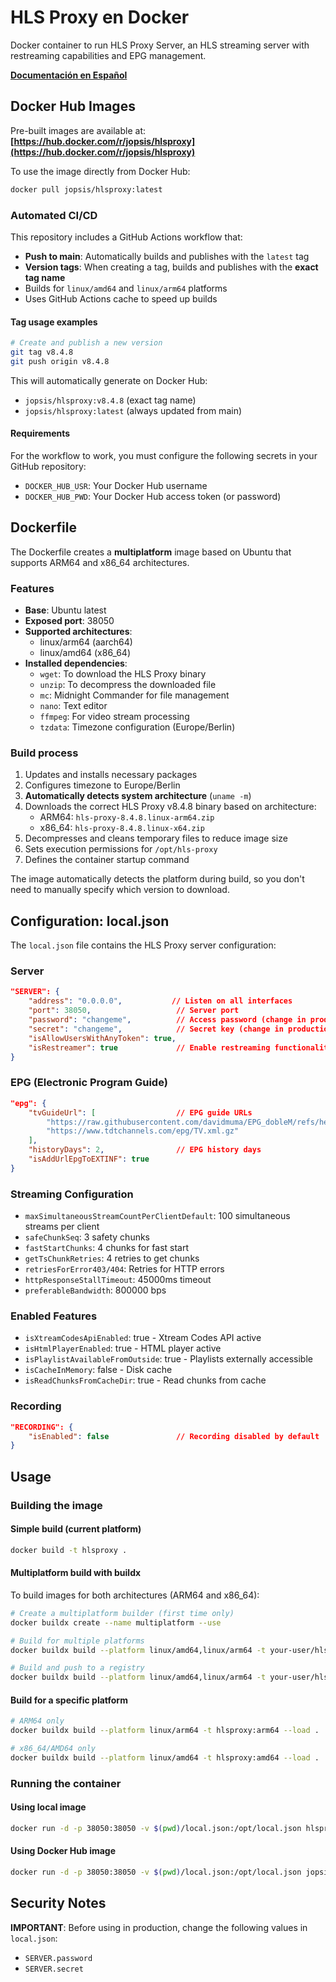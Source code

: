 # HLS Proxy en Docker

Docker container to run HLS Proxy Server, an HLS streaming server with restreaming capabilities and EPG management.

**[Documentación en Español](README_es.md)**

## Docker Hub Images

Pre-built images are available at: **[https://hub.docker.com/r/jopsis/hlsproxy](https://hub.docker.com/r/jopsis/hlsproxy)**

To use the image directly from Docker Hub:
```bash
docker pull jopsis/hlsproxy:latest
```

### Automated CI/CD

This repository includes a GitHub Actions workflow that:
- **Push to main**: Automatically builds and publishes with the `latest` tag
- **Version tags**: When creating a tag, builds and publishes with the **exact tag name**
- Builds for `linux/amd64` and `linux/arm64` platforms
- Uses GitHub Actions cache to speed up builds

#### Tag usage examples

```bash
# Create and publish a new version
git tag v8.4.8
git push origin v8.4.8
```

This will automatically generate on Docker Hub:
- `jopsis/hlsproxy:v8.4.8` (exact tag name)
- `jopsis/hlsproxy:latest` (always updated from main)

#### Requirements

For the workflow to work, you must configure the following secrets in your GitHub repository:
- `DOCKER_HUB_USR`: Your Docker Hub username
- `DOCKER_HUB_PWD`: Your Docker Hub access token (or password)

## Dockerfile

The Dockerfile creates a **multiplatform** image based on Ubuntu that supports ARM64 and x86_64 architectures.

### Features

- **Base**: Ubuntu latest
- **Exposed port**: 38050
- **Supported architectures**:
  - linux/arm64 (aarch64)
  - linux/amd64 (x86_64)
- **Installed dependencies**:
  - `wget`: To download the HLS Proxy binary
  - `unzip`: To decompress the downloaded file
  - `mc`: Midnight Commander for file management
  - `nano`: Text editor
  - `ffmpeg`: For video stream processing
  - `tzdata`: Timezone configuration (Europe/Berlin)

### Build process

1. Updates and installs necessary packages
2. Configures timezone to Europe/Berlin
3. **Automatically detects system architecture** (`uname -m`)
4. Downloads the correct HLS Proxy v8.4.8 binary based on architecture:
   - ARM64: `hls-proxy-8.4.8.linux-arm64.zip`
   - x86_64: `hls-proxy-8.4.8.linux-x64.zip`
5. Decompresses and cleans temporary files to reduce image size
6. Sets execution permissions for `/opt/hls-proxy`
7. Defines the container startup command

The image automatically detects the platform during build, so you don't need to manually specify which version to download.

## Configuration: local.json

The `local.json` file contains the HLS Proxy server configuration:

### Server
```json
"SERVER": {
    "address": "0.0.0.0",           // Listen on all interfaces
    "port": 38050,                   // Server port
    "password": "changeme",          // Access password (change in production)
    "secret": "changeme",            // Secret key (change in production)
    "isAllowUsersWithAnyToken": true,
    "isRestreamer": true             // Enable restreaming functionality
}
```

### EPG (Electronic Program Guide)
```json
"epg": {
    "tvGuideUrl": [                  // EPG guide URLs
        "https://raw.githubusercontent.com/davidmuma/EPG_dobleM/refs/heads/master/guiaiptv.xml",
        "https://www.tdtchannels.com/epg/TV.xml.gz"
    ],
    "historyDays": 2,                // EPG history days
    "isAddUrlEpgToEXTINF": true
}
```

### Streaming Configuration
- `maxSimultaneousStreamCountPerClientDefault`: 100 simultaneous streams per client
- `safeChunkSeq`: 3 safety chunks
- `fastStartChunks`: 4 chunks for fast start
- `getTsChunkRetries`: 4 retries to get chunks
- `retriesForError403/404`: Retries for HTTP errors
- `httpResponseStallTimeout`: 45000ms timeout
- `preferableBandwidth`: 800000 bps

### Enabled Features
- `isXtreamCodesApiEnabled`: true - Xtream Codes API active
- `isHtmlPlayerEnabled`: true - HTML player active
- `isPlaylistAvailableFromOutside`: true - Playlists externally accessible
- `isCacheInMemory`: false - Disk cache
- `isReadChunksFromCacheDir`: true - Read chunks from cache

### Recording
```json
"RECORDING": {
    "isEnabled": false               // Recording disabled by default
}
```

## Usage

### Building the image

#### Simple build (current platform)
```bash
docker build -t hlsproxy .
```

#### Multiplatform build with buildx
To build images for both architectures (ARM64 and x86_64):

```bash
# Create a multiplatform builder (first time only)
docker buildx create --name multiplatform --use

# Build for multiple platforms
docker buildx build --platform linux/amd64,linux/arm64 -t your-user/hlsproxy:latest .

# Build and push to a registry
docker buildx build --platform linux/amd64,linux/arm64 -t your-user/hlsproxy:latest --push .
```

#### Build for a specific platform
```bash
# ARM64 only
docker buildx build --platform linux/arm64 -t hlsproxy:arm64 --load .

# x86_64/AMD64 only
docker buildx build --platform linux/amd64 -t hlsproxy:amd64 --load .
```

### Running the container

#### Using local image
```bash
docker run -d -p 38050:38050 -v $(pwd)/local.json:/opt/local.json hlsproxy
```

#### Using Docker Hub image
```bash
docker run -d -p 38050:38050 -v $(pwd)/local.json:/opt/local.json jopsis/hlsproxy:latest
```

## Security Notes

**IMPORTANT**: Before using in production, change the following values in `local.json`:
- `SERVER.password`
- `SERVER.secret`
